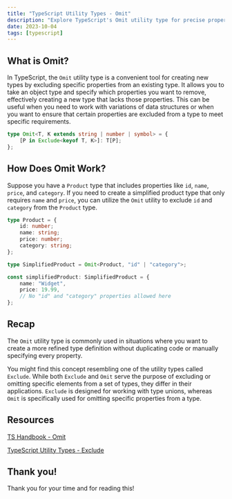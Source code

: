 ```yaml
---
title: "TypeScript Utility Types - Omit"
description: "Explore TypeScript's Omit utility type for precise property exclusions and enhanced type control."
date: 2023-10-04
tags: [typescript]
---
```


## What is Omit?

In TypeScript, the `Omit` utility type is a convenient tool for creating new types by excluding specific properties from an existing type. It allows you to take an object type and specify which properties you want to remove, effectively creating a new type that lacks those properties. This can be useful when you need to work with variations of data structures or when you want to ensure that certain properties are excluded from a type to meet specific requirements.

```ts
type Omit<T, K extends string | number | symbol> = {
	[P in Exclude<keyof T, K>]: T[P];
};
```

## How Does Omit Work?

Suppose you have a `Product` type that includes properties like `id`, `name`, `price`, and `category`. If you need to create a simplified product type that only requires `name` and `price`, you can utilize the `Omit` utility to exclude `id` and `category` from the `Product` type.

```ts
type Product = {
	id: number;
	name: string;
	price: number;
	category: string;
};

type SimplifiedProduct = Omit<Product, "id" | "category">;

const simplifiedProduct: SimplifiedProduct = {
	name: "Widget",
	price: 19.99,
	// No "id" and "category" properties allowed here
};
```

## Recap

The `Omit` utility type is commonly used in situations where you want to create a more refined type definition without duplicating code or manually specifying every property.

You might find this concept resembling one of the utility types called `Exclude`. While both `Exclude` and `Omit` serve the purpose of excluding or omitting specific elements from a set of types, they differ in their applications. `Exclude` is designed for working with type unions, whereas `Omit` is specifically used for omitting specific properties from a type.

## Resources

[TS Handbook - Omit](https://www.typescriptlang.org/docs/handbook/utility-types.html#omittype-keys)

[TypeScript Utility Types - Exclude](https://victoriacheng15.vercel.app/posts/typescript-utility-types-exclude)

## Thank you!

Thank you for your time and for reading this!
